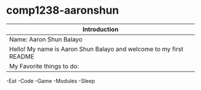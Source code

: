 # comp1238-aaronshun

|Introduction|
|------------|
|Name: Aaron Shun Balayo|
|Hello! My name is Aaron Shun Balayo and welcome to my first README|
|My Favorite things to do:|
-Eat
-Code
-Game
-Modules
-Sleep

